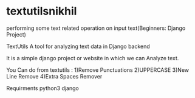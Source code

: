 # textutilsnikhil
performing some text related operation on input text(Beginners: Django Project) 


TextUtils
A tool for analyzing text data in Django backend

It is a simple django project or website in which we can Analyze text.

You Can do from textutils :
1)Remove Punctuations
2)UPPERCASE
3)New Line Remove
4)Extra Spaces Remover

Requirments
python3
django
